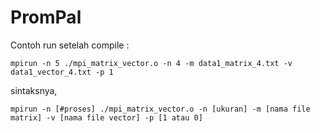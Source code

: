 # PromPal

Contoh run setelah compile :
~~~
mpirun -n 5 ./mpi_matrix_vector.o -n 4 -m data1_matrix_4.txt -v data1_vector_4.txt -p 1
~~~
sintaksnya,
~~~
mpirun -n [#proses] ./mpi_matrix_vector.o -n [ukuran] -m [nama file matrix] -v [nama file vector] -p [1 atau 0]
~~~